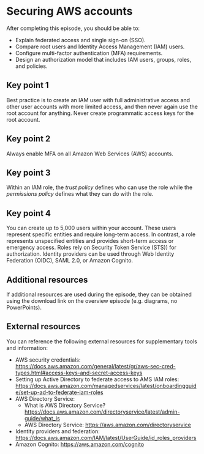 # Securing AWS accounts

After completing this episode, you should be able to:

+ Explain federated access and single sign-on (SSO).
+ Compare root users and Identity Access Management (IAM) users.
+ Configure multi-factor authentication (MFA) requirements.
+ Design an authorization model that includes IAM users, groups, roles, and policies.

## Key point 1

Best practice is to create an IAM user with full administrative access and other user accounts with more limited access, and then never again use the root account for anything. Never create programmatic access keys for the root account.

## Key point 2

Always enable MFA on all Amazon Web Services (AWS) accounts.

## Key point 3

Within an IAM role, the *trust policy* defines who can use the role while the *permissions policy* defines what they can do with the role.

## Key point 4

You can create up to 5,000 users within your account. These users represent specific entities and require long-term access. In contrast, a role represents unspecified entities and provides short-term access or emergency access. Roles rely on Security Token Service (STS)) for authorization. Identity providers can be used through Web Identity Federation (OIDC), SAML 2.0, or Amazon Cognito.

## Additional resources

If additional resources are used during the episode, they can be obtained using the download link on the overview episode (e.g. diagrams, no PowerPoints).

## External resources

You can reference the following external resources for supplementary tools and information:

+ AWS security credentials: <https://docs.aws.amazon.com/general/latest/gr/aws-sec-cred-types.html#access-keys-and-secret-access-keys>
+ Setting up Active Directory to federate access to AMS IAM roles: <https://docs.aws.amazon.com/managedservices/latest/onboardingguide/set-up-ad-to-federate-iam-roles>
+ AWS Directory Service:
  + What is AWS Directory Service? <https://docs.aws.amazon.com/directoryservice/latest/admin-guide/what_is>
  + AWS Directory Service: <https://aws.amazon.com/directoryservice>
+ Identity providers and federation: <https://docs.aws.amazon.com/IAM/latest/UserGuide/id_roles_providers>
+ Amazon Cognito: <https://aws.amazon.com/cognito>
